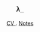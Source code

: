 <p align="center" style="font-weight: bold; font-size: large; font-family: Arial, Helvetica, sans-serif;"> λ_ </p>
<p align="center"> <a target="_blank" href="https://cv.labinojha.com.np"> CV </a> . <a target="_blank" href="https://notes.labinojha.com.np"> Notes </a>
</p>
